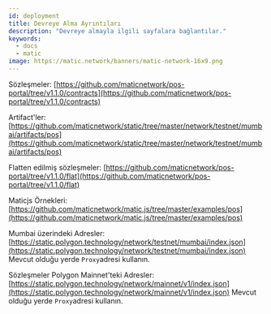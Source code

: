 ```yaml
---
id: deployment
title: Devreye Alma Ayrıntıları
description: "Devreye almayla ilgili sayfalara bağlantılar."
keywords:
  - docs
  - matic
image: https://matic.network/banners/matic-network-16x9.png
---
```


Sözleşmeler: [https://github.com/maticnetwork/pos-portal/tree/v1.1.0/contracts](https://github.com/maticnetwork/pos-portal/tree/v1.1.0/contracts)

Artifact'ler: [https://github.com/maticnetwork/static/tree/master/network/testnet/mumbai/artifacts/pos](https://github.com/maticnetwork/static/tree/master/network/testnet/mumbai/artifacts/pos)

Flatten edilmiş sözleşmeler: [https://github.com/maticnetwork/pos-portal/tree/v1.1.0/flat](https://github.com/maticnetwork/pos-portal/tree/v1.1.0/flat)

Maticjs Örnekleri: [https://github.com/maticnetwork/matic.js/tree/master/examples/pos](https://github.com/maticnetwork/matic.js/tree/master/examples/pos)

Mumbai üzerindeki Adresler: [https://static.polygon.technology/network/testnet/mumbai/index.json](https://static.polygon.technology/network/testnet/mumbai/index.json) Mevcut olduğu yerde `Proxy`adresi kullanın.

Sözleşmeler Polygon Mainnet'teki Adresler: [https://static.polygon.technology/network/mainnet/v1/index.json](https://static.polygon.technology/network/mainnet/v1/index.json) Mevcut olduğu yerde `Proxy`adresi kullanın.
